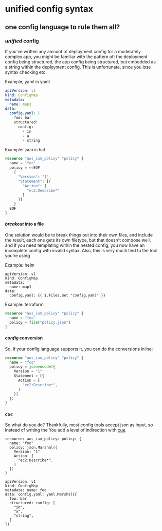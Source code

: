 # unified config syntax

## one config language to rule them all?

### _unified_ config

If you've written any amount of deployment config for a moderately complex app,
you might be familiar with the pattern of:
the deployment config being structured,
the app config being structured,
but embedded as a string within the deployment config.
This is unfortunate,
since you lose syntax checking etc.

Example, yaml in yaml

```yaml
apiVersion: v1
kind: ConfigMap
metadata:
  name: map1
data:
  config.yaml: |
    foo: bar
    structured:
      config:
        - in
        - a
        - string
```

Example: json in hcl

```terraform
resource "aws_iam_policy" "policy" {
  name = "foo"
  policy = <<EOF
    {
      "Version": "1"
      "Statement": [{
        "Action": [
          "ec2:Describe*"
        ]
      }]
    }
  EOF
}
```

#### _breakout_ into a file

One solution would be to break things out into their own files,
and include the result,
each one gets its own filetype,
but that doesn't compose well,
and if you need templating within the nested config,
you now have an incomplete config with invalid syntax.
Also, this is very much tied to the tool you're using

Example: helm

```helm
apiVersion: v1
kind: ConfigMap
metadata:
  name: map1
data:
  config.yaml: {{ $.Files.Get "config.yaml" }}
```

Example: terraform

```terraform
resource "aws_iam_policy" "policy" {
  name = "foo"
  policy = file("policy.json")
}
```

#### _config_ conversion

So, if your config language supports it,
you can do the conversions inline:

```terraform
resource "aws_iam_policy" "policy" {
  name = "foo"
  policy = jsonencode({
    Version = "1"
    Statement = [{
      Action = [
        "ec2:Describe*",
      ]
    }]
  })
}
```

#### _cue_

So what do you do?
Thankfully, most config tools accept json as input,
so instead of writing the
You add a level of indirection with [cue](https://cuelang.org/).

```cue
resource: aws_iam_policy: policy: {
  name: "foo"
  policy: json.Marshal({
    Version: "1"
    Action: [
      "ec2:Describe*",
    ]
  })
}
```

```
apiVersion: v1
kind: ConfigMap
metadata: name: foo
data: config.yaml: yaml.Marshal({
  foo: bar
  structured: config: [
    "in",
    "a",
    "string",
  ]
})
```
